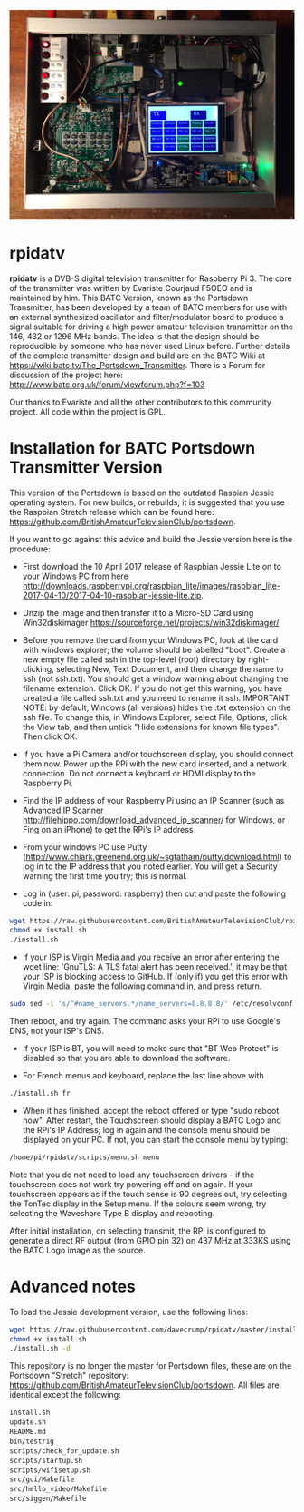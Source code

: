 ![rpidatv banner](/doc/img/Portsdown3.jpg)
# rpidatv

**rpidatv** is a DVB-S digital television transmitter for Raspberry Pi 3.  The core of the transmitter was written by Evariste Courjaud F5OEO and is maintained by him.  This BATC Version, known as the Portsdown Transmitter, has been developed by a team of BATC members for use with an external synthesized oscillator and filter/modulator board to produce a signal suitable for driving a high power amateur television transmitter on the 146, 432 or 1296 MHz bands.  The idea is that the design should be reproducible by someone who has never used Linux before.  Further details of the complete transmitter design and build are on the BATC Wiki at https://wiki.batc.tv/The_Portsdown_Transmitter.  There is a Forum for discussion of the project here: http://www.batc.org.uk/forum/viewforum.php?f=103

Our thanks to Evariste and all the other contributors to this community project.  All code within the project is GPL.

# Installation for BATC Portsdown Transmitter Version

This version of the Portsdown is based on the outdated Raspian Jessie operating system.  For new builds, or rebuilds, it is suggested that you use the Raspbian Stretch release which can be found here: https://github.com/BritishAmateurTelevisionClub/portsdown.

If you want to go against this advice and build the Jessie version here is the procedure:

- First download the 10 April 2017 release of Raspbian Jessie Lite on to your Windows PC from here http://downloads.raspberrypi.org/raspbian_lite/images/raspbian_lite-2017-04-10/2017-04-10-raspbian-jessie-lite.zip.  

- Unzip the image and then transfer it to a Micro-SD Card using Win32diskimager https://sourceforge.net/projects/win32diskimager/

- Before you remove the card from your Windows PC, look at the card with windows explorer; the volume should be labelled "boot".  Create a new empty file called ssh in the top-level (root) directory by right-clicking, selecting New, Text Document, and then change the name to ssh (not ssh.txt).  You should get a window warning about changing the filename extension.  Click OK.  If you do not get this warning, you have created a file called ssh.txt and you need to rename it ssh.  IMPORTANT NOTE: by default, Windows (all versions) hides the .txt extension on the ssh file.  To change this, in Windows Explorer, select File, Options, click the View tab, and then untick "Hide extensions for known file types". Then click OK.

- If you have a Pi Camera and/or touchscreen display, you should connect them now.  Power up the RPi with the new card inserted, and a network connection.  Do not connect a keyboard or HDMI display to the Raspberry Pi. 

- Find the IP address of your Raspberry Pi using an IP Scanner (such as Advanced IP Scanner http://filehippo.com/download_advanced_ip_scanner/ for Windows, or Fing on an iPhone) to get the RPi's IP address 

- From your windows PC use Putty (http://www.chiark.greenend.org.uk/~sgtatham/putty/download.html) to log in to the IP address that you noted earlier.  You will get a Security warning the first time you try; this is normal.

- Log in (user: pi, password: raspberry) then cut and paste the following code in:

```sh
wget https://raw.githubusercontent.com/BritishAmateurTelevisionClub/rpidatv/master/install.sh
chmod +x install.sh
./install.sh
```

- If your ISP is Virgin Media and you receive an error after entering the wget line: 'GnuTLS: A TLS fatal alert has been received.', it may be that your ISP is blocking access to GitHub.  If (only if) you get this error with Virgin Media, paste the following command in, and press return.
```sh
sudo sed -i 's/^#name_servers.*/name_servers=8.8.8.8/' /etc/resolvconf.conf
```
Then reboot, and try again.  The command asks your RPi to use Google's DNS, not your ISP's DNS.

- If your ISP is BT, you will need to make sure that "BT Web Protect" is disabled so that you are able to download the software.

- For French menus and keyboard, replace the last line above with 
```sh
./install.sh fr
```

- When it has finished, accept the reboot offered or type "sudo reboot now".  After restart, the Touchscreen should display a BATC Logo and the RPi's IP Address; log in again and the console menu should be displayed on your PC.  If not, you can start the console menu by typing:

```sh
/home/pi/rpidatv/scripts/menu.sh menu
```

Note that you do not need to load any touchscreen drivers - if the touchscreen does not work try powering off and on again.  If your touchscreen appears as if the touch sense is 90 degrees out, try selecting the TonTec display in the Setup menu.  If the colours seem wrong, try selecting the Waveshare Type B display and rebooting.

After initial installation, on selecting transmit, the RPi is configured to generate a direct RF output (from GPIO pin 32) on 437 MHz at 333KS using the BATC Logo image as the source.  

# Advanced notes

To load the Jessie development version, use the following lines:
```sh
wget https://raw.githubusercontent.com/davecrump/rpidatv/master/install.sh
chmod +x install.sh
./install.sh -d
```
This repository is no longer the master for Portsdown files, these are on the Portsdown "Stretch" repository: https://github.com/BritishAmateurTelevisionClub/portsdown.  All files are identical except the following:
```sh
install.sh
update.sh
README.md
bin/testrig
scripts/check_for_update.sh
scripts/startup.sh
scripts/wifisetup.sh
src/gui/Makefile
src/hello_video/Makefile
src/siggen/Makefile
```
